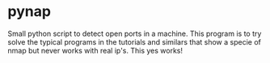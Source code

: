 # pynap
Small python script to detect open ports in a machine. This program is to try solve the typical programs in the tutorials and similars that show a specie of nmap but never works with real ip's. This yes works!
